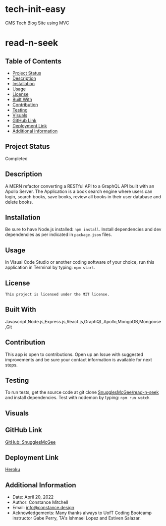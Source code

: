 # tech-init-easy

CMS Tech Blog Site using MVC

# read-n-seek

## Table of Contents

- [Project Status](#status)
- [Description](#description)
- [Installation](#installation)
- [Usage](#usage)
- [License](#license)
- [Built With](#coding)
- [Contribution](#contribution)
- [Testing](#test)
- [Visuals](#visuals)
- [GitHub Link](#github)
- [Deployment Link](#deployment)
- [Additional information](#date,#author,#email,#thanks)

## Project Status

Completed

## Description

A MERN refactor converting a RESTful API to a GraphQL API built with an Apollo Server. The Application is a book search engine where users can login, search books, save books, review all books in their user database and delete books.

## Installation

Be sure to have Node.js installed: `npm install`. Install dependencies and dev dependencies as per indicated in `package.json` files.

## Usage

In Visual Code Studio or another coding software of your choice, run this application in Terminal by typing: `npm start`.

## License

    This project is licensed under the MIT license.

## Built With

Javascript,Node.js,Express.js,React.js,GraphQL,Apollo,MongoDB,Mongoose,Git

## Contribution

This app is open to contributions. Open up an Issue with suggested improvements and be sure your contact information is available for next steps.

## Testing

To run tests, get the source code at git clone [SnugglesMcGee/read-n-seek](https://github.com/SnugglesMcGee/seek-n-read) and install dependencies. Test with nodemon by typing: `npm run watch`.

## Visuals

## GitHub Link

[GitHub: SnugglesMcGee](https://github.com/SnugglesMcGee)

## Deployment Link

[Heroku](https://read-n-seek.herokuapp.com/)

## Additional Information

- Date: April 20, 2022
- Author: Constance Mitchell
- Email: [info@constance.design](mailto:user@example.com)
- Acknowledgements: Many thanks always to UofT Coding Bootcamp instructor Gabe Perry, TA's Ishmael Lopez and Estiven Salazar.
